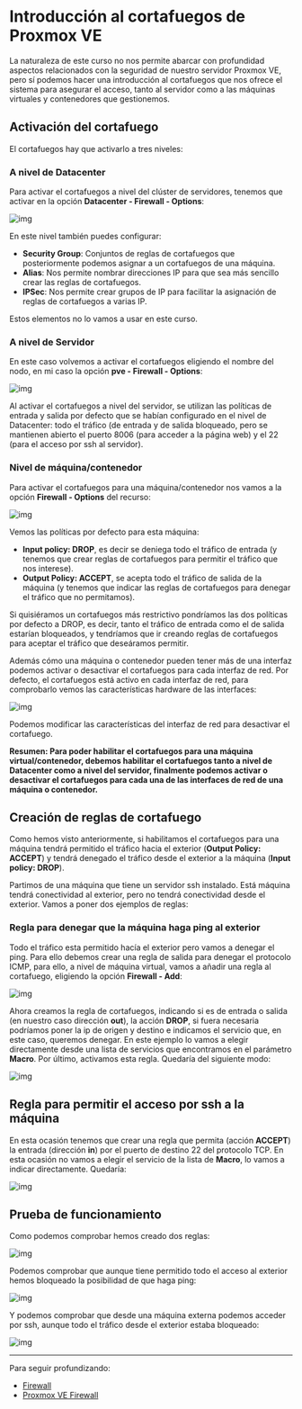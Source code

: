 # Introducción al cortafuegos de Proxmox VE

La naturaleza de este curso no nos permite abarcar con profundidad aspectos relacionados con la seguridad de nuestro servidor Proxmox VE, pero sí podemos hacer una introducción al cortafuegos que nos ofrece el sistema para asegurar el acceso, tanto al servidor como a las máquinas virtuales y contenedores que gestionemos.

## Activación del cortafuego

El cortafuegos hay que activarlo a tres niveles:

### A nivel de Datacenter

Para activar el cortafuegos a nivel del clúster de servidores, tenemos que activar en la opción **Datacenter - Firewall - Options**:

![img](img/firewall1.png)

En este nivel también puedes configurar:

* **Security Group**: Conjuntos de reglas de cortafuegos que posteriormente podemos asignar a un cortafuegos de una máquina.
* **Alias**: Nos permite nombrar direcciones IP para que sea más sencillo crear las reglas de cortafuegos.
* **IPSec**: Nos permite crear grupos de IP para facilitar la asignación de reglas de cortafuegos a varias IP. 

Estos elementos no lo vamos a usar en este curso.

### A nivel de Servidor

En este caso volvemos a activar el cortafuegos eligiendo el nombre del nodo, en mi caso la opción **pve - Firewall - Options**:

![img](img/firewall2.png)

Al activar el cortafuegos a nivel del servidor, se utilizan las políticas de entrada y salida por defecto que se habían configurado en el nivel de Datacenter: todo el tráfico (de entrada y de salida bloqueado, pero se mantienen abierto el puerto 8006 (para acceder a la página web) y el 22 (para el acceso por ssh al servidor).

### Nivel de máquina/contenedor

Para activar el cortafuegos para una máquina/contenedor nos vamos a la opción **Firewall - Options** del recurso:

![img](img/firewall3.png)

Vemos las políticas por defecto para esta máquina: 

* **Input policy: DROP**, es decir se deniega todo el tráfico de entrada (y tenemos que crear reglas de cortafuegos para permitir el tráfico que nos interese).
* **Output Policy: ACCEPT**, se acepta todo el tráfico de salida de la máquina (y tenemos que indicar las reglas de cortafuegos para denegar el tráfico que no permitamos).

Si quisiéramos un cortafuegos más restrictivo pondríamos las dos políticas por defecto a DROP, es decir, tanto el tráfico de entrada como el de salida estarían bloqueados, y tendríamos que ir creando reglas de cortafuegos para aceptar el tráfico que deseáramos permitir.

Además cómo una máquina o contenedor pueden tener más de una interfaz podemos activar o desactivar el cortafuegos para cada interfaz de red. Por defecto, el cortafuegos está activo en cada interfaz de red, para comprobarlo vemos las características hardware de las interfaces:

![img](img/firewall4.png)

Podemos modificar las características del interfaz de red para desactivar el cortafuego.

**Resumen: Para poder habilitar el cortafuegos para una máquina virtual/contenedor, debemos habilitar el cortafuegos tanto a nivel de Datacenter como a nivel del servidor, finalmente podemos activar o desactivar el cortafuegos para cada una de las interfaces de red de una máquina o contenedor.**

## Creación de reglas de cortafuego

Como hemos visto anteriormente, si habilitamos el cortafuegos para una máquina tendrá permitido el tráfico hacia el exterior (**Output Policy: ACCEPT**) y tendrá denegado el tráfico desde el exterior a la máquina (**Input policy: DROP**).

Partimos de una máquina que tiene un servidor ssh instalado. Está máquina tendrá conectividad al exterior, pero no tendrá conectividad desde el exterior. Vamos a poner dos ejemplos de reglas:

### Regla para denegar que la máquina haga ping al exterior

Todo el tráfico esta permitido hacía el exterior pero vamos a denegar el ping. Para ello debemos crear una regla de salida para denegar el protocolo ICMP, para ello, a nivel de máquina virtual, vamos a añadir una regla al cortafuego, eligiendo la opción **Firewall - Add**:

![img](img/firewall5.png)

Ahora creamos la regla de cortafuegos, indicando si es de entrada o salida (en nuestro caso dirección **out**), la acción **DROP**, si fuera necesaria podríamos poner la ip de origen y destino e indicamos el servicio que, en este caso, queremos denegar. En este ejemplo lo vamos a elegir directamente desde una lista de servicios que encontramos en el parámetro **Macro**. Por último, activamos esta regla. Quedaría del siguiente modo:

![img](img/firewall6.png)

## Regla para permitir el acceso por ssh a la máquina

En esta ocasión tenemos que crear una regla que permita (acción **ACCEPT**) la entrada (dirección **in**) por el puerto de destino 22 del protocolo TCP. En esta ocasión no vamos a elegir el servicio de la lista de **Macro**, lo vamos a indicar directamente. Quedaría:

![img](img/firewall7.png)

## Prueba de funcionamiento

Como podemos comprobar hemos creado dos reglas:

![img](img/firewall8.png)

Podemos comprobar que aunque tiene permitido todo el acceso al exterior hemos bloqueado la posibilidad de que haga ping:

![img](img/firewall9.png)

Y podemos comprobar que desde una máquina externa podemos acceder por ssh, aunque todo el tráfico desde el exterior estaba bloqueado:

![img](img/firewall10.png)

---

Para seguir profundizando:

* [Firewall](https://pve.proxmox.com/wiki/Firewall)
* [Proxmox VE Firewall](https://pve.proxmox.com/pve-docs/pve-admin-guide.html#chapter_pve_firewall)